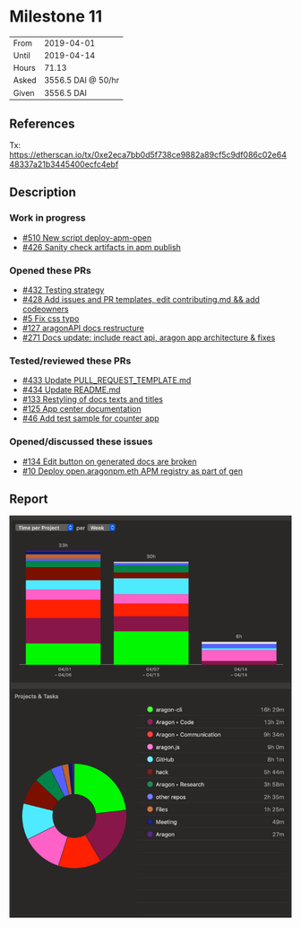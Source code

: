 # Milestone 11

|       |                    |
| ----- | ------------------ |
| From  | 2019-04-01         |
| Until | 2019-04-14         |
| Hours | 71.13              |
| Asked | 3556.5 DAI @ 50/hr |
| Given | 3556.5 DAI         |

## References

Tx: <https://etherscan.io/tx/0xe2eca7bb0d5f738ce9882a89cf5c9df086c02e6448337a21b3445400ecfc4ebf>

## Description

### Work in progress

- [#510 New script deploy-apm-open](https://github.com/aragon/aragonOS/pull/510)
- [#426 Sanity check artifacts in apm publish](https://github.com/aragon/aragon-cli/pull/426)

### Opened these PRs

- [#432 Testing strategy](https://github.com/aragon/aragon-cli/pull/432)
- [#428 Add issues and PR templates, edit contributing.md && add codeowners](https://github.com/aragon/aragon-cli/pull/428)
- [#5 Fix css typo](https://github.com/aragon/Docusaurus/pull/5)
- [#127 aragonAPI docs restructure](https://github.com/aragon/hack/pull/127)
- [#271 Docs update: include react api, aragon app architecture & fixes](https://github.com/aragon/aragon.js/pull/271)

### Tested/reviewed these PRs

- [#433 Update PULL_REQUEST_TEMPLATE.md](https://github.com/aragon/aragon-cli/pull/433)
- [#434 Update README.md](https://github.com/aragon/aragon-cli/pull/434)
- [#133 Restyling of docs texts and titles](https://github.com/aragon/hack/pull/133)
- [#125 App center documentation](https://github.com/aragon/hack/pull/125)
- [#46 Add test sample for counter app](https://github.com/aragon/aragon-react-boilerplate/pull/46)

### Opened/discussed these issues

- [#134 Edit button on generated docs are broken](https://github.com/aragon/hack/issues/134)
- [#10 Deploy open.aragonpm.eth APM registry as part of gen](https://github.com/aragon/aragen/issues/10)

## Report

![Time-tracking report](assets/milestone11-timing-report.png)
